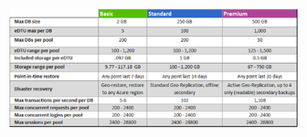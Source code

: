 ![Уровни служб для пулов эластичных БД](./media/sql-database-service-tiers-table-elastic-db-pools/sql-database-service-tiers-table-elastic-db-pools.png)

<!---HONumber=AcomDC_0629_2016-->